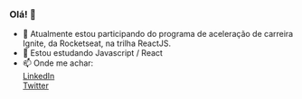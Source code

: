 ### Olá! 👋

- 🔭 Atualmente estou participando do programa de aceleração de carreira Ignite, da Rocketseat, na trilha ReactJS.
- 🌱 Estou estudando Javascript / React
- 📫 Onde me achar: <br>
[LinkedIn](https://www.linkedin.com/in/alineavelinorocha/)<br>
[Twitter](https://twitter.com/LineAvelino)


